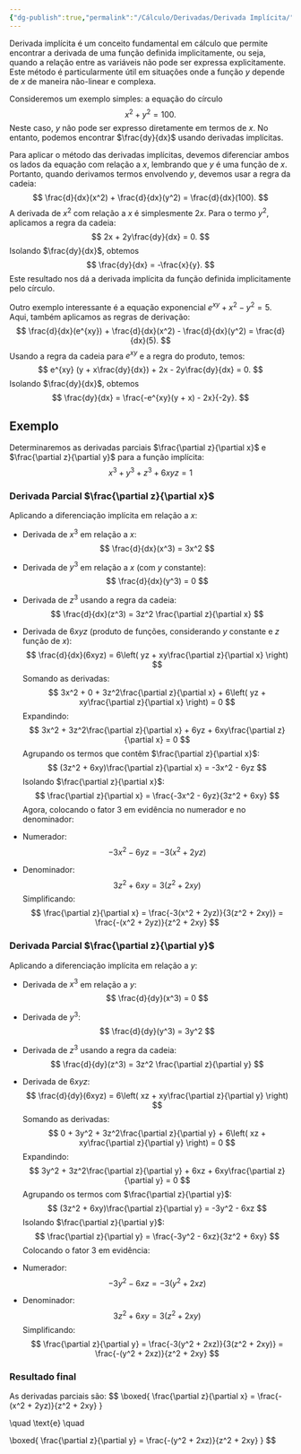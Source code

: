 ```yaml
---
{"dg-publish":true,"permalink":"/Cálculo/Derivadas/Derivada Implícita/","dgPassFrontmatter":true,"created":"2025-04-28T08:38:11.926-03:00"}
---
```



Derivada implícita é um conceito fundamental em cálculo que permite encontrar a derivada de uma função definida implicitamente, ou seja, quando a relação entre as variáveis não pode ser expressa explicitamente. Este método é particularmente útil em situações onde a função $y$ depende de $x$ de maneira não-linear e complexa.

Consideremos um exemplo simples: a equação do círculo
$$
 x^2 + y^2 = 100. 
$$
Neste caso, $y$ não pode ser expresso diretamente em termos de $x$. No entanto, podemos encontrar $\frac{dy}{dx}$ usando derivadas implícitas.

Para aplicar o método das derivadas implícitas, devemos diferenciar ambos os lados da equação com relação a $x$, lembrando que $y$ é uma função de $x$. Portanto, quando derivamos termos envolvendo $y$, devemos usar a regra da cadeia:
$$
 \frac{d}{dx}(x^2) + \frac{d}{dx}(y^2) = \frac{d}{dx}(100). 
$$
A derivada de $x^2$ com relação a $x$ é simplesmente $2x$. Para o termo $y^2$, aplicamos a regra da cadeia:
$$
 2x + 2y\frac{dy}{dx} = 0. 
$$
Isolando $\frac{dy}{dx}$, obtemos
$$
 \frac{dy}{dx} = -\frac{x}{y}. 
$$
Este resultado nos dá a derivada implícita da função definida implicitamente pelo círculo.

Outro exemplo interessante é a equação exponencial $e^{xy} + x^2 - y^2 = 5$. Aqui, também aplicamos as regras de derivação:
$$
 \frac{d}{dx}(e^{xy}) + \frac{d}{dx}(x^2) - \frac{d}{dx}(y^2) = \frac{d}{dx}(5). 
$$
Usando a regra da cadeia para $e^{xy}$ e a regra do produto, temos:
$$
 e^{xy} (y + x\frac{dy}{dx}) + 2x - 2y\frac{dy}{dx} = 0. 
$$
Isolando $\frac{dy}{dx}$, obtemos
$$
 \frac{dy}{dx} = \frac{-e^{xy}(y + x) - 2x}{-2y}. 
$$
## Exemplo

Determinaremos as derivadas parciais $\frac{\partial z}{\partial x}$ e $\frac{\partial z}{\partial y}$ para a função implícita:
$$
x^3 + y^3 + z^3 + 6xyz = 1
$$
### **Derivada Parcial $\frac{\partial z}{\partial x}$**

Aplicando a diferenciação implícita em relação a $x$:

- Derivada de $x^3$ em relação a $x$:
$$
    \frac{d}{dx}(x^3) = 3x^2
$$
- Derivada de $y^3$ em relação a $x$ (com $y$ constante):
$$
    \frac{d}{dx}(y^3) = 0
$$
- Derivada de $z^3$ usando a regra da cadeia:
$$
    \frac{d}{dx}(z^3) = 3z^2 \frac{\partial z}{\partial x}
$$
- Derivada de $6xyz$ (produto de funções, considerando $y$ constante e $z$ função de $x$):
$$
    \frac{d}{dx}(6xyz) = 6\left( yz + xy\frac{\partial z}{\partial x} \right)
$$
Somando as derivadas:
$$
3x^2 + 0 + 3z^2\frac{\partial z}{\partial x} + 6\left( yz + xy\frac{\partial z}{\partial x} \right) = 0
$$
Expandindo:
$$
3x^2 + 3z^2\frac{\partial z}{\partial x} + 6yz + 6xy\frac{\partial z}{\partial x} = 0
$$
Agrupando os termos que contêm $\frac{\partial z}{\partial x}$:
$$
(3z^2 + 6xy)\frac{\partial z}{\partial x} = -3x^2 - 6yz
$$
Isolando $\frac{\partial z}{\partial x}$:
$$
\frac{\partial z}{\partial x} = \frac{-3x^2 - 6yz}{3z^2 + 6xy}
$$
Agora, colocando o fator $3$ em evidência no numerador e no denominador:

- Numerador:
$$
    -3x^2 - 6yz = -3(x^2 + 2yz)
$$
- Denominador:
$$
    3z^2 + 6xy = 3(z^2 + 2xy)
$$
Simplificando:
$$
\frac{\partial z}{\partial x} = \frac{-3(x^2 + 2yz)}{3(z^2 + 2xy)} = \frac{-(x^2 + 2yz)}{z^2 + 2xy}
$$
### **Derivada Parcial $\frac{\partial z}{\partial y}$**

Aplicando a diferenciação implícita em relação a $y$:

- Derivada de $x^3$ em relação a $y$:
$$
    \frac{d}{dy}(x^3) = 0
$$
- Derivada de $y^3$:
$$
    \frac{d}{dy}(y^3) = 3y^2
$$
- Derivada de $z^3$ usando a regra da cadeia:
$$
    \frac{d}{dy}(z^3) = 3z^2 \frac{\partial z}{\partial y}
$$
- Derivada de $6xyz$:
$$
    \frac{d}{dy}(6xyz) = 6\left( xz + xy\frac{\partial z}{\partial y} \right)
$$
Somando as derivadas:
$$
0 + 3y^2 + 3z^2\frac{\partial z}{\partial y} + 6\left( xz + xy\frac{\partial z}{\partial y} \right) = 0
$$
Expandindo:
$$
3y^2 + 3z^2\frac{\partial z}{\partial y} + 6xz + 6xy\frac{\partial z}{\partial y} = 0
$$
Agrupando os termos com $\frac{\partial z}{\partial y}$:
$$
(3z^2 + 6xy)\frac{\partial z}{\partial y} = -3y^2 - 6xz
$$
Isolando $\frac{\partial z}{\partial y}$:
$$
\frac{\partial z}{\partial y} = \frac{-3y^2 - 6xz}{3z^2 + 6xy}
$$
Colocando o fator $3$ em evidência:

- Numerador:
$$
    -3y^2 - 6xz = -3(y^2 + 2xz)
$$
- Denominador:
$$
    3z^2 + 6xy = 3(z^2 + 2xy)
$$
Simplificando:
$$
\frac{\partial z}{\partial y} = \frac{-3(y^2 + 2xz)}{3(z^2 + 2xy)} = \frac{-(y^2 + 2xz)}{z^2 + 2xy}
$$
### **Resultado final**

As derivadas parciais são:
$$
\boxed{ \frac{\partial z}{\partial x} = \frac{-(x^2 + 2yz)}{z^2 + 2xy} }

\quad \text{e} \quad

\boxed{ \frac{\partial z}{\partial y} = \frac{-(y^2 + 2xz)}{z^2 + 2xy} }
$$